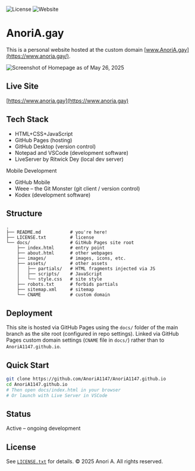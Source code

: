 ![License](https://img.shields.io/badge/license-All%20rights%20reserved-lightgrey)
![Website](https://img.shields.io/website?url=https://www.anoria.gay)

# AnoriA.gay

This is a personal website hosted at the custom domain [www.AnoriA.gay](https://www.anoria.gay/).

![Screenshot of Homepage as of May 26, 2025](https://www.anoria.gay/images/homepage_26_may_2025.png)

## Live Site
[https://www.anoria.gay](https://www.anoria.gay)

## Tech Stack

- HTML+CSS+JavaScript
- GitHub Pages (hosting)
- GitHub Desktop (version control)
- Notepad and VSCode (development software)
- LiveServer by Ritwick Dey (local dev server)

Mobile Development
- GitHub Mobile
- Weee – the Git Monster (git client / version control)
- Kodex (development software)

## Structure
```
.
├── README.md           # you're here!
├── LICENSE.txt         # license
└── docs/               # GitHub Pages site root
    ├── index.html      # entry point
    ├── about.html      # other webpages
    ├── images/         # images, icons, etc.
    ├── assets/         # other assets
    │   ├── partials/   # HTML fragments injected via JS
    │   ├── scripts/    # JavaScript  
    │   └── style.css   # site style
    ├── robots.txt      # forbids partials
    ├── sitemap.xml     # sitemap
    └── CNAME           # custom domain
```

## Deployment
This site is hosted via GitHub Pages using the `docs/` folder of the main branch as the site root (configured in repo settings).
Linked via GitHub Pages custom domain settings (`CNAME` file in `docs/`) rather than to `AnoriA1147.github.io`.

## Quick Start

```bash
git clone https://github.com/AnoriA1147/AnoriA1147.github.io
cd AnoriA1147.github.io
# Then open docs/index.html in your browser
# Or launch with Live Server in VSCode
```

## Status
Active – ongoing development

## License
See [`LICENSE.txt`](LICENSE.txt) for details.
© 2025 Anori A. All rights reserved.
